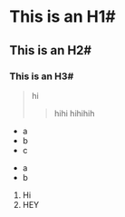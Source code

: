 # This is an H1#
## This is an H2#
### This is an H3#
> hi
>> hihi
> hihihih
* a
* b
* c
>
+ a
+ b
>
1. Hi
2. HEY
